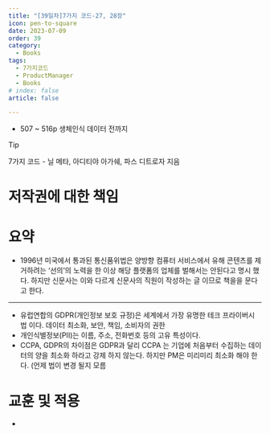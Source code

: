 ```yaml
---
title: "[39일차]7가지 코드-27, 28장"
icon: pen-to-square
date: 2023-07-09
order: 39
category:
  - Books
tags:
  - 7가지코드
  - ProductManager
  - Books
# index: false
article: false

---
```


- 507 ~ 516p 생체인식 데이터 전까지

<!-- more -->

>[!tip]
>7가지 코드 - 닐 메타, 아디티야 아가쉐, 파스 디트로자 지음


# 저작권에 대한 책임

# 요약

- 1996년 미국에서 통과된 통신품위법은 양방향 컴퓨터 서비스에서 유해 콘텐츠를 제거하려는 ‘선의’의 노력을 한 이상 해당 플랫폼의 업체를 벌해서는 안된다고 명시 했다. 
하지만 신문사는 이와 다르게 신문사의 직원이 작성하는 글 이므로 책을을 문다고 한다.

---

- 유럽연합의 GDPR(개인정보 보호 규정)은 세계에서 가장 유명한 테크 프라이버시 법 이다. 
데이터 최소화, 보안, 책임, 소비자의 권한
- 개인식별정보(PII)는 이름, 주소, 전화번호 등의 고유 특성이다.
- CCPA, GDPR의 차이점은 GDPR과 달리 CCPA 는 기업에 처음부터 수집하는 데이터의 양을 최소화 하라고 강제 하지 않는다. 하지만 PM은 미리미리 최소화 해야 한다. (언제 법이 변경 될지 모름

# 교훈 및 적용

-